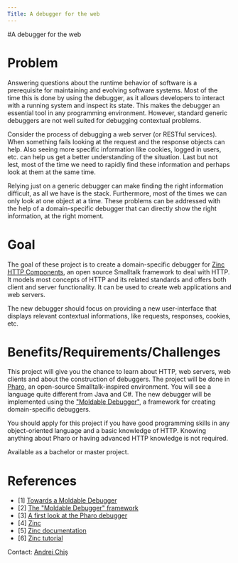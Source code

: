 ```yaml
---
Title: A debugger for the web
---
```

#A debugger for the web
# Problem


Answering questions about the runtime behavior of software is a prerequisite for maintaining and evolving software systems. Most of the time this is done by using the debugger, as it allows developers to interact with a running system and inspect its state. This makes the debugger an essential tool in any programming environment. However, standard generic debuggers are not well suited for debugging contextual problems. 


Consider the process of debugging a web server (or RESTful services). When something fails looking at the request and the response objects can help. Also seeing more specific information like cookies, logged in users, etc. can help us get a better understanding of the situation. Last but not lest, most of the time we need to rapidly find these information and perhaps look at them at the same time. 


Relying just on a generic debugger can make finding the right information difficult, as all we have is the stack. Furthermore, most of the times we can only look at one object at a time. These problems can be addressed with the help of a domain-specific debugger   that can directly show the right information, at the right moment.


# Goal


The goal of these project is to create a domain-specific debugger for [Zinc HTTP Components](http://zn.stfx.eu/%20), an open source Smalltalk framework to deal with HTTP. It models most concepts of HTTP and its related standards and offers both client and server functionality. It can be used to create web applications and web servers.

The new debugger should focus on providing a new user-interface that displays relevant contextual informations, like requests, responses, cookies, etc. 

# Benefits/Requirements/Challenges

This project will give you the chance to learn about HTTP, web servers, web clients and about the construction of debuggers. The project will be done in [Pharo](http://www.pharo-project.org/%20), an open-source Smalltalk-inspired environment. You will see a language quite different from Java and C#. The new debugger will be implemented using the ["Moldable Debugger"](%base_url%/research/moldabledebugger), a framework for creating domain-specific debuggers.

You should apply for this project if you have good programming skills in any object-oriented language and a basic knowledge of HTTP. Knowing anything about Pharo or having advanced HTTP knowledge is not required.

Available as a bachelor or master project.

# References


-  [1] [Towards a Moldable Debugger](http://rmod.lille.inria.fr/archives/dyla13/dyla13_4_Towards_a_Moldable_Debugger.pdf)
-  [2] [The "Moldable Debugger" framework](%base_url%/research/moldabledebugger)
-  [3] [A first look at the Pharo debugger](http://chisvasileandrei.wordpress.com/2013/10/24/a-first-look-at-the-pharo-debugger/)
-  [4] [Zinc](http://zn.stfx.eu/zn)
-  [5] [Zinc documentation](http://zn.stfx.eu/zn/zinc-http-components-paper.html%20)
-  [6] [Zinc tutorial](http://zn.stfx.eu/zn/build-and-deploy-1st-webapp)

Contact: [Andrei Chiş](%base_url%/staff/andreichis)
